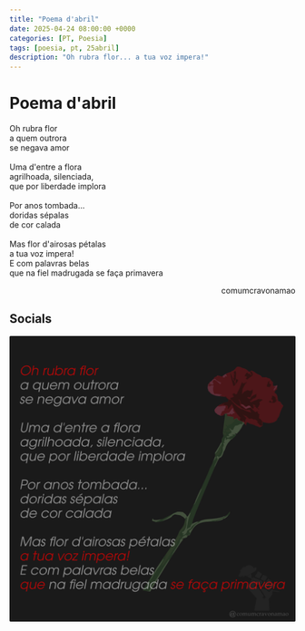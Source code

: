 ```yaml
---
title: "Poema d'abril"
date: 2025-04-24 08:00:00 +0000
categories: [PT, Poesia]
tags: [poesia, pt, 25abril]
description: "Oh rubra flor... a tua voz impera!"
---
```


# Poema d'abril

<div style="color:Platinum">
<p>
Oh rubra flor<br>
a quem outrora<br>
se negava amor<br>
<br>
Uma d'entre a flora<br>
agrilhoada, silenciada,<br>
que por liberdade implora<br>
<br>
Por anos tombada...<br>
doridas sépalas<br>
de cor calada<br>
<br>
Mas flor d'airosas pétalas<br>
a tua voz impera!<br>
E com palavras belas<br>
que na fiel madrugada se faça primavera<br>
</p>
</div>
<p style="text-align:right">comumcravonamao</p>

## Socials

![poema-de-abril](assets/images/poema-de-abril.png)

